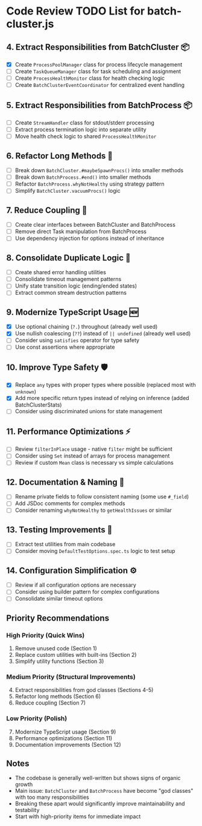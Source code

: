 # Code Review TODO List for batch-cluster.js


## 4. **Extract Responsibilities from BatchCluster** 📦
- [x] Create `ProcessPoolManager` class for process lifecycle management
- [ ] Create `TaskQueueManager` class for task scheduling and assignment
- [ ] Create `ProcessHealthMonitor` class for health checking logic
- [ ] Create `BatchClusterEventCoordinator` for centralized event handling

## 5. **Extract Responsibilities from BatchProcess** 📦
- [ ] Create `StreamHandler` class for stdout/stderr processing
- [ ] Extract process termination logic into separate utility
- [ ] Move health check logic to shared `ProcessHealthMonitor`

## 6. **Refactor Long Methods** 📏
- [ ] Break down `BatchCluster.#maybeSpawnProcs()` into smaller methods
- [ ] Break down `BatchProcess.#end()` into smaller methods
- [ ] Refactor `BatchProcess.whyNotHealthy` using strategy pattern
- [ ] Simplify `BatchCluster.vacuumProcs()` logic

## 7. **Reduce Coupling** 🔗
- [ ] Create clear interfaces between BatchCluster and BatchProcess
- [ ] Remove direct Task manipulation from BatchProcess
- [ ] Use dependency injection for options instead of inheritance

## 8. **Consolidate Duplicate Logic** 🔄
- [ ] Create shared error handling utilities
- [ ] Consolidate timeout management patterns
- [ ] Unify state transition logic (ending/ended states)
- [ ] Extract common stream destruction patterns

## 9. **Modernize TypeScript Usage** 🆕
- [x] Use optional chaining (`?.`) throughout (already well used)
- [x] Use nullish coalescing (`??`) instead of `|| undefined` (already well used)
- [ ] Consider using `satisfies` operator for type safety
- [ ] Use const assertions where appropriate

## 10. **Improve Type Safety** 🛡️
- [x] Replace `any` types with proper types where possible (replaced most with `unknown`)
- [x] Add more specific return types instead of relying on inference (added BatchClusterStats)
- [ ] Consider using discriminated unions for state management

## 11. **Performance Optimizations** ⚡
- [ ] Review `filterInPlace` usage - native `filter` might be sufficient
- [ ] Consider using `Set` instead of arrays for process management
- [ ] Review if custom `Mean` class is necessary vs simple calculations

## 12. **Documentation & Naming** 📝
- [ ] Rename private fields to follow consistent naming (some use `#_field`)
- [ ] Add JSDoc comments for complex methods
- [ ] Consider renaming `whyNotHealthy` to `getHealthIssues` or similar

## 13. **Testing Improvements** 🧪
- [ ] Extract test utilities from main codebase
- [ ] Consider moving `DefaultTestOptions.spec.ts` logic to test setup

## 14. **Configuration Simplification** ⚙️
- [ ] Review if all configuration options are necessary
- [ ] Consider using builder pattern for complex configurations
- [ ] Consolidate similar timeout options

## Priority Recommendations

### High Priority (Quick Wins)
1. Remove unused code (Section 1)
2. Replace custom utilities with built-ins (Section 2)
3. Simplify utility functions (Section 3)

### Medium Priority (Structural Improvements)
4. Extract responsibilities from god classes (Sections 4-5)
5. Refactor long methods (Section 6)
6. Reduce coupling (Section 7)

### Low Priority (Polish)
7. Modernize TypeScript usage (Section 9)
8. Performance optimizations (Section 11)
9. Documentation improvements (Section 12)

## Notes
- The codebase is generally well-written but shows signs of organic growth
- Main issue: `BatchCluster` and `BatchProcess` have become "god classes" with too many responsibilities
- Breaking these apart would significantly improve maintainability and testability
- Start with high-priority items for immediate impact